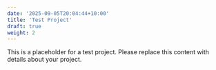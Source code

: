```yaml
---
date: '2025-09-05T20:04:44+10:00'
title: 'Test Project'
draft: true
weight: 2
---
```

This is a placeholder for a test project. Please replace this content with details about your project.